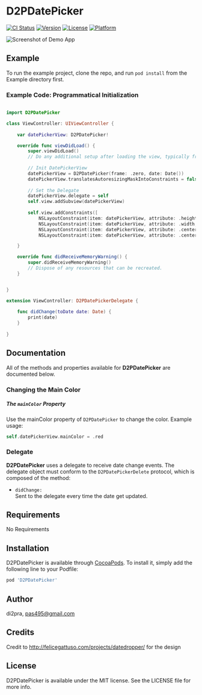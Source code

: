 # D2PDatePicker

[![CI Status](http://img.shields.io/travis/di2pra/D2PDatePicker.svg?style=flat)](https://travis-ci.org/di2pra/D2PDatePicker)
[![Version](https://img.shields.io/cocoapods/v/D2PDatePicker.svg?style=flat)](http://cocoapods.org/pods/D2PDatePicker)
[![License](https://img.shields.io/cocoapods/l/D2PDatePicker.svg?style=flat)](http://cocoapods.org/pods/D2PDatePicker)
[![Platform](https://img.shields.io/cocoapods/p/D2PDatePicker.svg?style=flat)](http://cocoapods.org/pods/D2PDatePicker)


![Screenshot of Demo App](https://github.com/di2pra/D2PDatePicker/raw/master/image/screen.png)


## Example

To run the example project, clone the repo, and run `pod install` from the Example directory first.

### Example Code: Programmatical Initialization
```Swift

import D2PDatePicker

class ViewController: UIViewController {
    
    var datePickerView: D2PDatePicker!

    override func viewDidLoad() {
        super.viewDidLoad()
        // Do any additional setup after loading the view, typically from a nib.
        
        // Init DatePickerView
        datePickerView = D2PDatePicker(frame: .zero, date: Date())
        datePickerView.translatesAutoresizingMaskIntoConstraints = false
        
        // Set the Delegate
        datePickerView.delegate = self
        self.view.addSubview(datePickerView)
        
        self.view.addConstraints([
            NSLayoutConstraint(item: datePickerView, attribute: .height, relatedBy: .equal, toItem: nil, attribute: .notAnAttribute, multiplier: 1, constant: 250),
            NSLayoutConstraint(item: datePickerView, attribute: .width, relatedBy: .equal, toItem: nil, attribute: .notAnAttribute, multiplier: 1, constant: 200),
            NSLayoutConstraint(item: datePickerView, attribute: .centerX, relatedBy: .equal, toItem: self.view, attribute: .centerX, multiplier: 1, constant: 0),
            NSLayoutConstraint(item: datePickerView, attribute: .centerY, relatedBy: .equal, toItem: self.view, attribute: .centerY, multiplier: 1, constant: 0)])

    }

    override func didReceiveMemoryWarning() {
        super.didReceiveMemoryWarning()
        // Dispose of any resources that can be recreated.
    }


}

extension ViewController: D2PDatePickerDelegate {
    
    func didChange(toDate date: Date) {
        print(date)
    }
    
}
```
## Documentation
All of the methods and properties available for **D2PDatePicker** are documented below.

### Changing the Main Color
##### The `mainColor` Property
Use the mainColor property of `D2PDatePicker` to change the color.
Example usage:
```Swift
self.datePickerView.mainColor = .red
```

### Delegate
**D2PDatePicker** uses a delegate to receive date change events. The delegate object must conform to the `D2PDatePickerDelete` protocol, which is composed of the method:

- `didChange:`  
Sent to the delegate every time the date get updated.

## Requirements

No Requirements

## Installation

D2PDatePicker is available through [CocoaPods](http://cocoapods.org). To install
it, simply add the following line to your Podfile:

```ruby
pod 'D2PDatePicker'
```

## Author

di2pra, pas495@gmail.com

## Credits

Credit to http://felicegattuso.com/projects/datedropper/ for the design

## License

D2PDatePicker is available under the MIT license. See the LICENSE file for more info.
